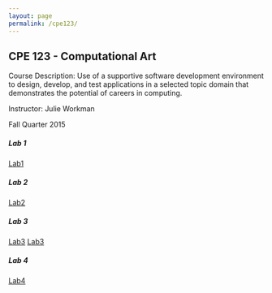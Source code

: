 ```yaml
---
layout: page
permalink: /cpe123/
---
```


**CPE 123 - Computational Art**
-------------------------------

Course Description: Use of a supportive software development environment to design, develop, and test applications in a selected topic domain that demonstrates the potential of careers in computing.

Instructor: Julie Workman

Fall Quarter 2015

##### Lab 1

[Lab1](https://jonscott20.github.io/Files/cpe123/Shocked_Koala.jpg)

##### Lab 2

[Lab2](https://jonscott20.github.io/Files/cpe123/BlexbolexImitation_Traveling_Salesman.jpg)

##### Lab 3

[Lab3](https://jonscott20.github.io/Files/cpe123/SurrealismAfter.jpg)
[Lab3](https://jonscott20.github.io/Files/cpe123/SurrealismBefore.jpg)

##### Lab 4

[Lab4](https://jonscott20.github.io/Files/cpe123/RandomCityScape.png)
